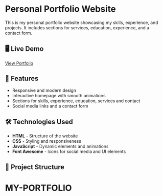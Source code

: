 # Personal Portfolio Website

This is my personal portfolio website showcasing my skills, experience, and projects. It includes sections for services, education, experience, and a contact form.

## 🖥️ Live Demo
[View Portfolio](https://github.com/AKHIL-SHIROYA/MY-PORTFOLIO.git)

## 🚀 Features
- Responsive and modern design  
- Interactive homepage with smooth animations  
- Sections for skills, experience, education, services and contact
- Social media links and a contact form  

## 🛠️ Technologies Used
- **HTML** - Structure of the website  
- **CSS** - Styling and responsiveness  
- **JavaScript** - Dynamic elements and animations  
- **Font Awesome** - Icons for social media and UI elements  

## 📂 Project Structure
# MY-PORTFOLIO
